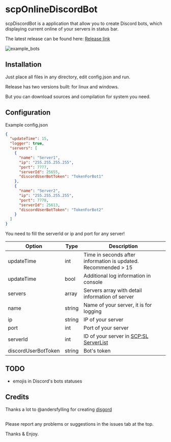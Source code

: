 # scpOnlineDiscordBot
scpDiscordBot is a application that allow you to create Discord bots, which displaying current
online of your servers in status bar. 

The latest release can be found here: [Release link](https://github.com/Stairdeck/scpOnlineDiscordBot/releases/latest)

![example_bots](https://stairdeck.com/bots_en.png)

## Installation
Just place all files in any directory, edit config.json and run.

Release has two versions built: for linux and windows.

But you can download sources and compilation for system you need.

## Configuration
Example config.json
```json
{
  "updateTime": 15,
  "logger": true,
  "servers": [
    {
      "name": "Server1",
      "ip": "255.255.255.255",
      "port": 7777,
      "serverId": 25655,
      "discordUserBotToken": "TokenForBot1"
    },
    {
      "name": "Server2",
      "ip": "255.255.255.255",
      "port": 7778,
      "serverId": 25613,
      "discordUserBotToken": "TokenForBot2"
    }
  ]
}
```

You need to fill the serverId or ip and port for any server!

| Option | Type | Description |
| ------ | ------ | ------ |
| updateTime | int | Time in seconds after information is updated. Recommended > 15 |
| updateTime | bool | Additional log information in console |
| servers | array | Servers array with detail information of server |
| name | string | Name of your server, it is for logging |
| ip | string | IP of your server |
| port | int | Port of your server |
| serverId | int | ID of your server in [SCP:SL ServerList](https://api.scpslgame.com/lobbylist.php?format=json) |
| discordUserBotToken | string | Bot's token |

## TODO

- emojis in Discord's bots statuses

## Credits
Thanks a lot to @andersfylling for creating [disgord](https://github.com/andersfylling/disgord)

##
Please report any problems or suggestions in the issues tab at the top.

Thanks & Enjoy.
